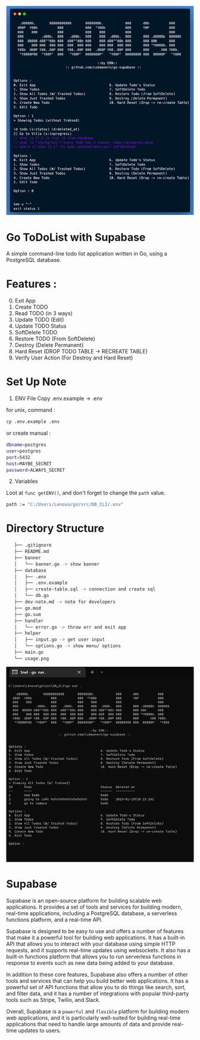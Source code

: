 ![USAGE.PNG](https://raw.githubusercontent.com/Lukmanern/go-supabase/master/usage.png)

# Go ToDoList with Supabase

A simple command-line todo list application written in Go, using a PostgreSQL database.

# Features :

0. Exit App
1. Create TODO
2. Read TODO (in 3 ways)
3. Update TODO (Edit)
4. Update TODO Status
5. SoftDelete TODO
6. Restore TODO (From SoftDelete)
7. Destroy (Delete Permanent)
8. Hard Reset (DROP TODO TABLE -> RECREATE TABLE)
9. Verify User Action (For Destroy and Hard Reset)

# Set Up Note

1. ENV File
   Copy .env.example -> .env

for unix, command :

```sh
cp .env.example .env
```

or create manual :

```sh
dbname=postgres
user=postgres
port=5432
host=MAYBE_SECRET
password=ALWAYS_SECRET
```

2. Variables

Loot at `func getENV()`, and don't forget to change the `path` value.

```sh
path := "C:/Users/Lenovo/go/src/DB_CLI/.env"
```

# Directory Structure

```sh
   ├── .gitignore
   ├── README.md
   ├── banner
   │   └── banner.go -> show banner
   ├── database
   │   ├── .env
   │   ├── .env.example
   │   ├── create-table.sql -> connection and create sql
   │   └── db.go
   ├── dev-note.md -> note for developers
   ├── go.mod
   ├── go.sum
   ├── handler
   │   └── error.go -> throw err and exit app
   ├── helper
   │   ├── input.go -> get user input
   │   └── options.go -> show menu/ options
   ├── main.go
   └── usage.png
```

![update.PNG](https://raw.githubusercontent.com/Lukmanern/go-supabase/master/update.png)

# Supabase

Supabase is an open-source platform for building scalable web applications. It provides a set of tools and services for building modern, real-time applications, including a PostgreSQL database, a serverless functions platform, and a real-time API.

Supabase is designed to be easy to use and offers a number of features that make it a powerful tool for building web applications. It has a built-in API that allows you to interact with your database using simple HTTP requests, and it supports real-time updates using websockets. It also has a built-in functions platform that allows you to run serverless functions in response to events such as new data being added to your database.

In addition to these core features, Supabase also offers a number of other tools and services that can help you build better web applications. It has a powerful set of API functions that allow you to do things like search, sort, and filter data, and it has a number of integrations with popular third-party tools such as Stripe, Twilio, and Slack.

Overall, Supabase is a `powerful` and `flexible` platform for building modern web applications, and it is particularly well-suited for building real-time applications that need to handle large amounts of data and provide real-time updates to users.
